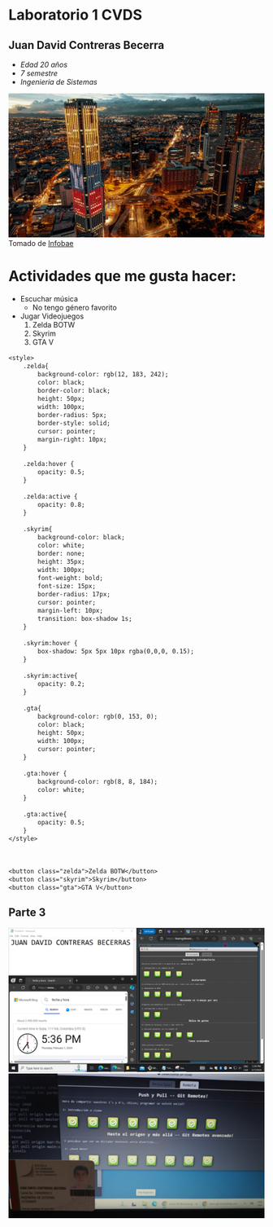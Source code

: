 # Laboratorio 1 CVDS 
## Juan David Contreras Becerra

* _Edad *20* años_
* _*7* semestre_
* _Ingenieria de *Sistemas*_

![alt](bogota.png)\
Tomado de [Infobae](https://www.infobae.com/colombia/2023/04/27/este-es-el-barrio-mas-cool-de-bogota-segun-la-inteligencia-artificial/)

# Actividades que me gusta hacer:
* Escuchar música
   * No tengo género favorito
* Jugar Videojuegos
   1. Zelda BOTW
   2. Skyrim
   3. GTA V

```
<style>
    .zelda{
        background-color: rgb(12, 183, 242);
        color: black;
        border-color: black;
        height: 50px;
        width: 100px;
        border-radius: 5px;
        border-style: solid;
        cursor: pointer;
        margin-right: 10px;
    }

    .zelda:hover {
        opacity: 0.5;
    }

    .zelda:active {
        opacity: 0.8;
    }

    .skyrim{
        background-color: black;
        color: white;
        border: none;
        height: 35px;
        width: 100px;
        font-weight: bold;
        font-size: 15px;
        border-radius: 17px;
        cursor: pointer;
        margin-left: 10px;
        transition: box-shadow 1s;
    }

    .skyrim:hover {
        box-shadow: 5px 5px 10px rgba(0,0,0, 0.15);
    }

    .skyrim:active{
        opacity: 0.2;
    }

    .gta{
        background-color: rgb(0, 153, 0);
        color: black;
        height: 50px;
        width: 100px;
        cursor: pointer;
    }

    .gta:hover {
        background-color: rgb(8, 8, 184);
        color: white;
    }

    .gta:active{
        opacity: 0.5;
    }
</style>



<button class="zelda">Zelda BOTW</button>
<button class="skyrim">Skyrim</button>
<button class="gta">GTA V</button>
```
## Parte 3

![prueba](prueba.png)
![prueba2](prueba2.png)